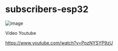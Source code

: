 # subscribers-esp32

![image](https://user-images.githubusercontent.com/85527788/216473917-f39572cc-3aff-46e8-8a5e-1b9031ff74e5.png)

Video Youtube

https://www.youtube.com/watch?v=PpzNYSYP9zU
